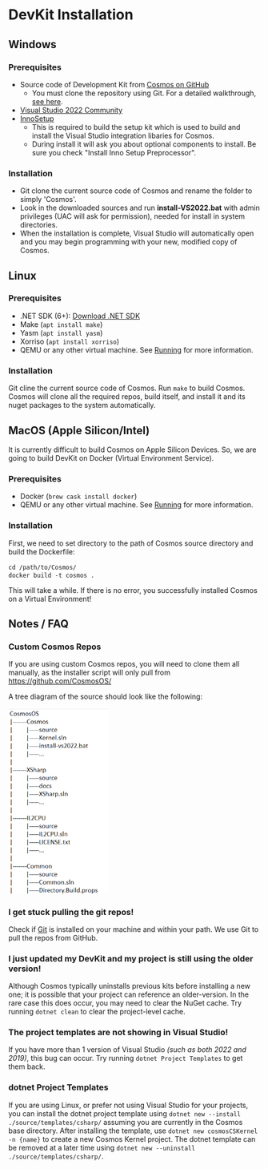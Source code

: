 # DevKit Installation 

## Windows

###  Prerequisites

* Source code of Development Kit from [Cosmos on GitHub](https://github.com/CosmosOS/Cosmos)
   * You must clone the repository using Git. For a detailed walkthrough, [see here](https://help.github.com/articles/fork-a-repo/).
* [Visual Studio 2022 Community](https://visualstudio.microsoft.com/vs/)  
* [InnoSetup](http://www.jrsoftware.org/isdl.php#qsp)
   * This is required to build the setup kit which is used to build and install the Visual Studio integration libaries for Cosmos.
   * During install it will ask you about optional components to install. Be sure you check "Install Inno Setup Preprocessor".

###  Installation

* Git clone the current source code of Cosmos and rename the folder to simply 'Cosmos'.
* Look in the downloaded sources and run **install-VS2022.bat** with admin privileges (UAC will ask for permission), needed for install in system directories.
* When the installation is complete, Visual Studio will automatically open and you may begin programming with your new, modified copy of Cosmos.


## Linux

###  Prerequisites

* .NET SDK (6+): [Download .NET SDK](https://learn.microsoft.com/en-us/dotnet/core/install/linux)
* Make (`apt install make`)
* Yasm (`apt install yasm`)
* Xorriso (`apt install xorriso`)
* QEMU or any other virtual machine. See [Running](https://cosmosos.github.io/articles/Installation/Running.html) for more information.

###  Installation
Git cline the current source code of Cosmos.
Run `make` to build Cosmos. Cosmos will clone all the required repos, build itself, and install it and its nuget packages to the system automatically.

## MacOS (Apple Silicon/Intel)
It is currently difficult to build Cosmos on Apple Silicon Devices. So, we are going to build DevKit on Docker (Virtual Environment Service).

### Prerequisites

* Docker (`brew cask install docker`)
* QEMU or any other virtual machine. See [Running](https://cosmosos.github.io/articles/Installation/Running.html) for more information.


###  Installation
First, we need to set directory to the path of Cosmos source directory and build the Dockerfile:
```
cd /path/to/Cosmos/
docker build -t cosmos .
```
This will take a while. If there is no error, you successfully installed Cosmos on a Virtual Environment!

## Notes / FAQ

### Custom Cosmos Repos

If you are using custom Cosmos repos, you will need to clone them all manually, as the installer script will only pull from https://github.com/CosmosOS/

A tree diagram of the source should look like the following:   

<img src="https://raw.githubusercontent.com/CosmosOS/Cosmos/master/Docs/images/Dir.png" width="200">


### I get stuck pulling the git repos!

Check if [Git](https://git-scm.com/) is installed on your machine and within your path. We use Git to pull the repos from GitHub.

### I just updated my DevKit and my project is still using the older version!

Although Cosmos typically uninstalls previous kits before installing a new one; it is possible that your project can reference an older-version. In the rare case this does occur, you may need to clear the NuGet cache. Try running `dotnet clean` to clear the project-level cache. 

### The project templates are not showing in Visual Studio!

If you have more than 1 version of Visual Studio *(such as both 2022 and 2019)*, this bug can occur. Try running `dotnet Project Templates` to get them back.

### dotnet Project Templates
If you are using Linux, or prefer not using Visual Studio for your projects, you can install the dotnet project template using `dotnet new --install ./source/templates/csharp/` assuming you are currently in the Cosmos base directory. After installing the template, use `dotnet new cosmosCSKernel -n {name}` to create a new Cosmos Kernel project. 
The dotnet template can be removed at a later time using `dotnet new --uninstall ./source/templates/csharp/`.
